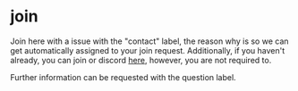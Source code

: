 # join
Join here with a issue with the "contact" label, the reason why is so we can get automatically assigned to your join request. Additionally, if you haven't already, you can join or discord [here](https://discord.gg/22H39kdr), however, you are not required to.

Further information can be requested with the question label.

